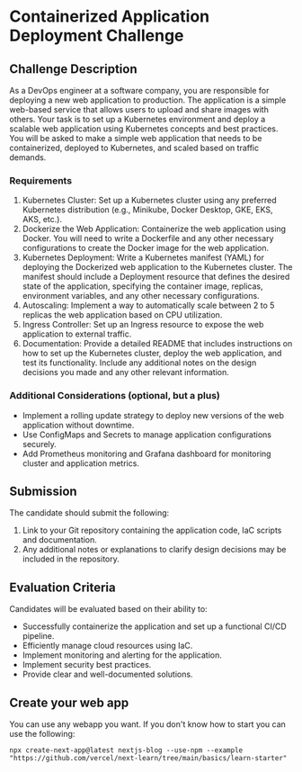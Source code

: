 # Containerized Application Deployment Challenge

## Challenge Description
As a DevOps engineer at a software company, you are responsible for deploying a new web application to production. The application is a simple web-based service that allows users to upload and share images with others. Your task is to set up a Kubernetes environment and deploy a scalable web application using Kubernetes concepts and best practices. You will be asked to make a simple web application that needs to be containerized, deployed to Kubernetes, and scaled based on traffic demands.

### Requirements
1. Kubernetes Cluster: Set up a Kubernetes cluster using any preferred Kubernetes distribution (e.g., Minikube, Docker Desktop, GKE, EKS, AKS, etc.). 
2. Dockerize the Web Application: Containerize the web application using Docker. You will need to write a Dockerfile and any other necessary configurations to create the Docker image for the web application.
3. Kubernetes Deployment: Write a Kubernetes manifest (YAML) for deploying the Dockerized web application to the Kubernetes cluster. The manifest should include a Deployment resource that defines the desired state of the application, specifying the container image, replicas, environment variables, and any other necessary configurations.
4. Autoscaling: Implement a way to automatically scale between 2 to 5 replicas the web application based on CPU utilization.
5. Ingress Controller: Set up an Ingress resource to expose the web application to external traffic. 
6. Documentation: Provide a detailed README that includes instructions on how to set up the Kubernetes cluster, deploy the web application, and test its functionality. Include any additional notes on the design decisions you made and any other relevant information.

### Additional Considerations (optional, but a plus)
- Implement a rolling update strategy to deploy new versions of the web application without downtime.
- Use ConfigMaps and Secrets to manage application configurations securely.
- Add Prometheus monitoring and Grafana dashboard for monitoring cluster and application metrics.

## Submission
The candidate should submit the following:
1. Link to your Git repository containing the application code, IaC scripts and documentation.
2. Any additional notes or explanations to clarify design decisions may be included in the repository.

## Evaluation Criteria
Candidates will be evaluated based on their ability to:
- Successfully containerize the application and set up a functional CI/CD pipeline.
- Efficiently manage cloud resources using IaC.
- Implement monitoring and alerting for the application.
- Implement security best practices.
- Provide clear and well-documented solutions.

## Create your web app
You can use any webapp you want. If you don't know how to start you can use the following:

`npx create-next-app@latest nextjs-blog --use-npm --example 
"https://github.com/vercel/next-learn/tree/main/basics/learn-starter"`
